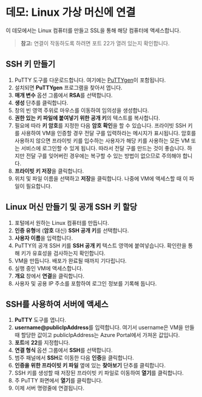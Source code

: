 # <a name="demonstration-connect-to-linux-virtual-machines"></a>데모: Linux 가상 머신에 연결

이 데모에서는 Linux 컴퓨터를 만들고 SSL을 통해 해당 컴퓨터에 액세스합니다.

>**참고:** 연결이 작동하도록 하려면 포트 22가 열려 있는지 확인합니다. 

## <a name="create-the-ssh-keys"></a>SSH 키 만들기

1. PuTTY 도구를 다운로드합니다. 여기에는 [PuTTYgen](https://putty.org/)이 포함됩니다. 
2. 설치되면 **PuTTYgen** 프로그램을 찾아서 엽니다.
3. **매개 변수** 옵션 그룹에서 **RSA**를 선택합니다.
4. **생성** 단추를 클릭합니다.
5. 창의 빈 영역 주위로 마우스를 이동하여 임의성을 생성합니다.
6. **권한 있는 키 파일에 붙여넣기 위한 공개 키**의 텍스트를 복사합니다.
7. 필요에 따라 **키 암호**를 지정한 다음 **암호 확인**을 할 수 있습니다. 프라이빗 SSH 키를 사용하여 VM을 인증할 경우 전달 구를 입력하라는 메시지가 표시됩니다. 암호를 사용하지 않으면 프라이빗 키를 입수하는 사용자가 해당 키를 사용하는 모든 VM 또는 서비스에 로그인할 수 있게 됩니다. 따라서 전달 구를 만드는 것이 좋습니다. 하지만 전달 구를 잊어버린 경우에는 복구할 수 있는 방법이 없으므로 주의해야 합니다.
8. **프라이빗 키 저장**을 클릭합니다.
9. 위치 및 파일 이름을 선택하고 **저장**을 클릭합니다. 나중에 VM에 액세스할 때 이 파일이 필요합니다. 

## <a name="create-the-linux-machine-and-assign-the-public-ssh-key"></a>Linux 머신 만들기 및 공개 SSH 키 할당

1. 포털에서 원하는 Linux 컴퓨터를 만듭니다.
2. **인증 유형**에 (**암호** 대신) **SSH 공개 키**를 선택합니다.
3. **사용자 이름**을 입력합니다.
4. PuTTY의 공개 SSH 키를 **SSH 공개 키** 텍스트 영역에 붙여넣습니다. 확인란을 통해 키가 유효성을 검사하는지 확인합니다. 
5. VM을 만듭니다. 배포가 완료될 때까지 기다립니다.
6. 실행 중인 VM에 액세스합니다. 
7. **개요** 창에서 **연결**을 클릭합니다.
8. 사용자 및 공용 IP 주소를 포함하여 로그인 정보를 기록해 둡니다.

## <a name="access-the-server-using-ssh"></a>SSH를 사용하여 서버에 액세스

1. **PuTTY** 도구를 엽니다.
2. **username@publicIpAddress**를 입력합니다. 여기서 username은 VM을 만들 때 할당한 값이고 publicIpAddress는 Azure Portal에서 가져온 값입니다.
3. **포트**에 **22**를 지정합니다.
4. **연결 형식** 옵션 그룹에서 **SSH**를 선택합니다.
5. 범주 패널에서 **SSH**로 이동한 다음 **인증**을 클릭합니다.
6. **인증을 위한 프라이빗 키 파일** 옆에 있는 **찾아보기** 단추를 클릭합니다.
7. SSH 키를 생성할 때 저장된 프라이빗 키 파일로 이동하여 **열기**를 클릭합니다.
8. 주 PuTTY 화면에서 **열기**를 클릭합니다.
9. 이제 서버 명령줄에 연결됩니다. 